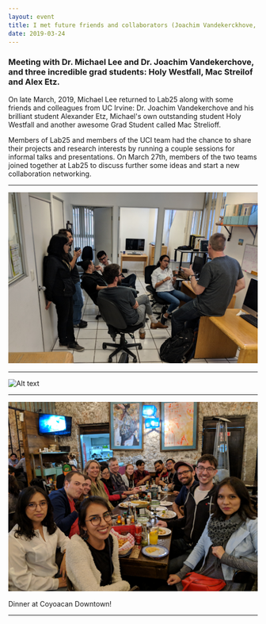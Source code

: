 ```yaml
---
layout: event
title: I met future friends and collaborators (Joachim Vandekerckhove, Holly Westfall, Alex Etz) when Michael visits the UNAM again!
date: 2019-03-24
---
```


### Meeting with Dr. Michael Lee and Dr. Joachim Vandekerchove, and three incredible grad students: Holy Westfall, Mac Streilof and Alex Etz.

On late March, 2019, Michael Lee returned to Lab25 along with some friends and colleagues from UC Irvine: Dr. Joachim Vandekerchove and his brilliant student Alexander Etz, Michael's own outstanding student Holy Westfall and another awesome Grad Student called Mac Strelioff.

Members of Lab25 and members of the UCI team had the chance to share their projects and research interests by running a couple sessions for informal talks and presentations. On March 27th, members of the two teams joined together at Lab25 to discuss further some ideas and start a new collaboration networking.

____  

![Alt text](/photos/Lab25_UCI_1.png)

____  

![Alt text](/photos/Lab25_UCI_2.png)

____  

![Alt text](/photos/Lab25_UCI_3.png)

Dinner at Coyoacan Downtown!
____  

 

